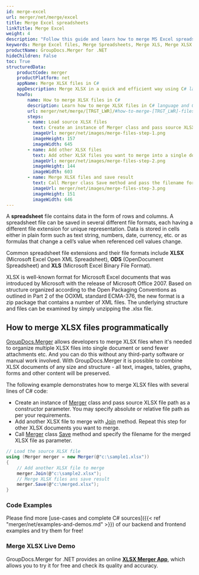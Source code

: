 ```yaml
---
id: merge-excel
url: merger/net/merge/excel
title: Merge Excel spreadsheets
linkTitle: Merge Excel
weight: 4
description: "Follow this guide and learn how to merge MS Excel spreadsheets using CSharp programming language."
keywords: Merge Excel files, Merge Spreadsheets, Merge XLS, Merge XLSX
productName: GroupDocs.Merger for .NET
hideChildren: False
toc: True
structuredData:
    productCode: merger
    productPlatform: net
    appName: Merge XLSX files in C#
    appDescription: Merge XLSX in a quick and efficient way using C# language and GroupDocs.Merger for .NET API, without the use of any third-party software like Microsoft or Open Office.
    howTo:
        name: How to merge XLSX files in C# 
        description: Learn how to merge XLSX files in C# language and GroupDocs.Merger for .NET API, without the use of any third-party software like Microsoft or Open Office.
        url: merger/net/merge/[TRGT_LWR]/#how-to-merge-[TRGT_LWR]-files-in-c
        steps:
        - name: Load source XLSX files 
          text: Create an instance of Merger class and pass source XLSX file path as a constructor parameter. You may specify absolute or relative file path as per your requirements. 
          imageUrl: merger/net/images/merge-files-step-1.png
          imageHeight: 157
          imageWidth: 645
        - name: Add other XLSX files
          text: Add other XLSX files you want to merge into a single document with Join method of Merger class.
          imageUrl: merger/net/images/merge-files-step-2.png
          imageHeight: 144
          imageWidth: 603
        - name: Merge XLSX files and save result 
          text: Call Merger class Save method and pass the filename for the resultant XLSX file as parameter.
          imageUrl: merger/net/images/merge-files-step-3.png
          imageHeight: 151
          imageWidth: 646
---
```


A **spreadsheet** file contains data in the form of rows and columns. A spreadsheet file can be saved in several different file formats, each having a different file extension for unique representation. Data is stored in cells either in plain form such as text string, numbers, date, currency, etc. or as formulas that change a cell’s value when referenced cell values change.

Common spreadsheet file extensions and their file formats include **XLSX** (Microsoft Excel Open XML Spreadsheet), **ODS** (OpenDocument Spreadsheet) and **XLS** (Microsoft Excel Binary File Format).

XLSX is well-known format for Microsoft Excel documents that was introduced by Microsoft with the release of Microsoft Office 2007. Based on structure organized according to the Open Packaging Conventions as outlined in Part 2 of the OOXML standard ECMA-376, the new format is a zip package that contains a number of XML files. The underlying structure and files can be examined by simply unzipping the .xlsx file.

## How to merge XLSX files programmatically

[GroupDocs.Merger](https://products.groupdocs.com/merger/net) allows developers to merge XLSX files when it's needed to organize multiple
 XLSX files into single document or send fewer attachments etc. And you can do this without any third-party software or manual work involved.
 With GroupDocs.Merger it is possible to combine XLSX documents of any size and structure - all text, images, tables, graphs, forms and other content will be preserved.

The following example demonstrates how to merge XLSX files with several lines of C# code:

* Create an instance of [Merger](https://apireference.groupdocs.com/net/merger/groupdocs.merger/merger) class and pass source XLSX file path as a constructor parameter. You may specify absolute or relative file path as per your requirements.
* Add another XLSX file to merge with [Join](https://apireference.groupdocs.com/merger/net/groupdocs.merger/merger/methods/join/index) method. Repeat this step for other XLSX documents you want to merge.
* Call [Merger](https://apireference.groupdocs.com/net/merger/groupdocs.merger/merger) class [Save](https://apireference.groupdocs.com/merger/net/groupdocs.merger/merger/methods/save/index) method and specify the filename for the merged XLSX file as parameter.

```csharp
// Load the source XLSX file
using (Merger merger = new Merger(@"c:\sample1.xlsx"))
{
    // Add another XLSX file to merge
    merger.Join(@"c:\sample2.xlsx");
    // Merge XLSX files ans save result
    merger.Save(@"c:\merged.xlsx");
}
```

### Code Examples

Please find more [use-cases and complete C# sources]({{< ref "merger/net/examples-and-demos.md" >}}) of our backend and frontend examples and try them for free!

### Merge XLSX Live Demo

GroupDocs.Merger for .NET provides an online [**XLSX Merger App**](https://products.groupdocs.app/merger/xlsx), which allows you to try it for free and check its quality and accuracy.
